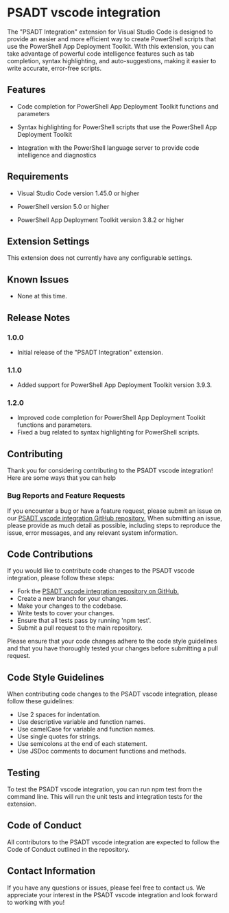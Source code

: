 # PSADT vscode integration

The "PSADT Integration" extension for Visual Studio Code is designed to provide an easier and more efficient way to create PowerShell scripts that use the PowerShell App Deployment Toolkit. With this extension, you can take advantage of powerful code intelligence features such as tab completion, syntax highlighting, and auto-suggestions, making it easier to write accurate, error-free scripts.


## Features

- Code completion for PowerShell App Deployment Toolkit functions and parameters

- Syntax highlighting for PowerShell scripts that use the PowerShell App Deployment Toolkit

- Integration with the PowerShell language server to provide code intelligence and diagnostics

## Requirements

- Visual Studio Code version 1.45.0 or higher

- PowerShell version 5.0 or higher

- PowerShell App Deployment Toolkit version 3.8.2 or higher

## Extension Settings

This extension does not currently have any configurable settings.

## Known Issues

- None at this time.

## Release Notes

### 1.0.0

- Initial release of the "PSADT Integration" extension.

### 1.1.0

- Added support for PowerShell App Deployment Toolkit version 3.9.3.

### 1.2.0

- Improved code completion for PowerShell App Deployment Toolkit functions and parameters.
- Fixed a bug related to syntax highlighting for PowerShell scripts.

## Contributing

Thank you for considering contributing to the PSADT vscode integration! Here are some ways that you can help

### Bug Reports and Feature Requests

If you encounter a bug or have a feature request, please submit an issue on our [PSADT vscode integration GitHub repository.](https://github.com/LewisBrown2204/psadt-integration/issues)
When submitting an issue, please provide as much detail as possible, including steps to reproduce the issue, error messages, and any relevant system information.


## Code Contributions

If you would like to contribute code changes to the PSADT vscode integration, please follow these steps:

-    Fork the [PSADT vscode integration repository on GitHub.](https://github.com/LewisBrown2204/psadt-integration.git)
-    Create a new branch for your changes.
-    Make your changes to the codebase.
-    Write tests to cover your changes.
-   Ensure that all tests pass by running 'npm test'.
-    Submit a pull request to the main repository.

Please ensure that your code changes adhere to the code style guidelines and that you have thoroughly tested your changes before submitting a pull request.

## Code Style Guidelines

When contributing code changes to the PSADT vscode integration, please follow these guidelines:

-    Use 2 spaces for indentation.
-    Use descriptive variable and function names.
-    Use camelCase for variable and function names.
-    Use single quotes for strings.
-    Use semicolons at the end of each statement.
-    Use JSDoc comments to document functions and methods.

## Testing

To test the PSADT vscode integration, you can run npm test from the command line. This will run the unit tests and integration tests for the extension.

## Code of Conduct

All contributors to the PSADT vscode integration are expected to follow the Code of Conduct outlined in the repository.

## Contact Information

If you have any questions or issues, please feel free to contact us. We appreciate your interest in the PSADT vscode integration and look forward to working with you!